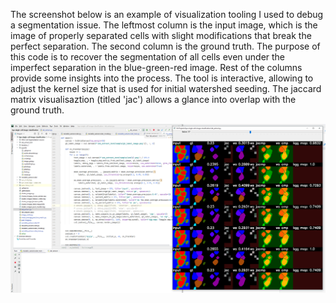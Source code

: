 The screenshot below is an example of visualization tooling I used to debug a segmentation issue.
The leftmost column is the input image, which is the image of properly separated cells with slight modifications that break the perfect separation.
The second column is the ground truth. The purpose of this code is to recover the segmentation of all cells even under the imperfect separation in the blue-green-red image.
Rest of the columns provide some insights into the process.
The tool is interactive, allowing to adjust the kernel size that is used for initial watershed seeding.
The jaccard matrix visualisaztion (titled 'jac') allows a glance into overlap with the ground truth.

![screenshot](screenshot.png)